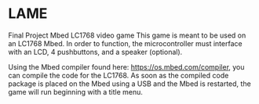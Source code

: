 # LAME
Final Project Mbed LC1768 video game
This game is meant to be used on an LC1768 Mbed. In order to function, the microcontroller must interface with an LCD, 4 pushbuttons, and a speaker (optional).

Using the Mbed compiler found here: https://os.mbed.com/compiler, you can compile the code for the LC1768. As soon as  the compiled code package is placed on the Mbed using a USB and the Mbed is restarted, the game will run beginning with a title menu.
